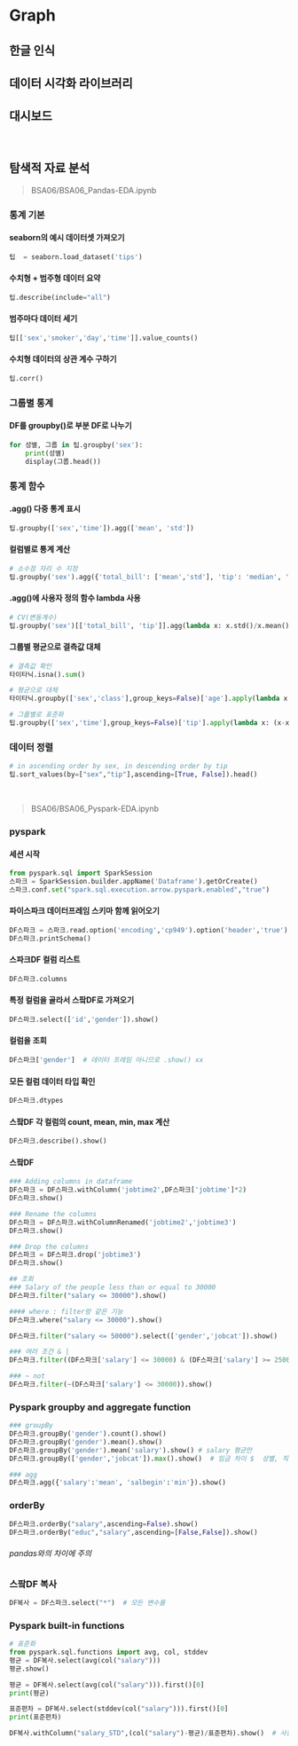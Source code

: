# Graph

## 한글 인식

## 데이터 시각화 라이브러리

## 대시보드 

<br/>

## 탐색적 자료 분석

> BSA06/BSA06_Pandas-EDA.ipynb

### 통계 기본

#### seaborn의 예시 데이터셋 가져오기

```python
팁  = seaborn.load_dataset('tips')
```

#### 수치형 + 범주형 데이터 요약

```python
팁.describe(include="all")
```

#### 범주마다 데이터 세기

```python
팁[['sex','smoker','day','time']].value_counts()
```

#### 수치형 데이터의 상관 계수 구하기

```python
팁.corr()
```

### 그룹별 통계

#### DF를 groupby()로 부분 DF로 나누기
```python
for 성별, 그룹 in 팁.groupby('sex'):
    print(성별)
    display(그룹.head())
```

### 통계 함수

#### .agg() 다중 통계 표시

```python
팁.groupby(['sex','time']).agg(['mean', 'std'])
```

#### 컬럼별로 통계 계산

```python
# 소수점 자리 수 지정
팁.groupby('sex').agg({'total_bill': ['mean','std'], 'tip': 'median', 'size': 'sum' }).round(2)
```

#### .agg()에 사용자 정의 함수 lambda 사용

```python
# CV(변동계수)
팁.groupby('sex')[['total_bill', 'tip']].agg(lambda x: x.std()/x.mean())
```

#### 그룹별 평균으로 결측값 대체

```python
# 결측값 확인
타이타닉.isna().sum()

# 평균으로 대체
타이타닉.groupby(['sex','class'],group_keys=False)['age'].apply(lambda x: x.fillna(x.mean()))

# 그룹별로 표준화
팁.groupby(['sex','time'],group_keys=False)['tip'].apply(lambda x: (x-x.mean())/x.std())
```

### 데이터 정렬

```python
# in ascending order by sex, in descending order by tip
팁.sort_values(by=["sex","tip"],ascending=[True, False]).head()
```

<br/>

> BSA06/BSA06_Pyspark-EDA.ipynb

### pyspark 

#### 세션 시작

```python
from pyspark.sql import SparkSession
스파크 = SparkSession.builder.appName('Dataframe').getOrCreate()
스파크.conf.set("spark.sql.execution.arrow.pyspark.enabled","true")  
```

#### 파이스파크 데이터프레임 스키마 함께 읽어오기

```python
DF스파크 = 스파크.read.option('encoding','cp949').option('header','true').csv("Employee.csv",inferSchema=True)
DF스파크.printSchema()
```

#### 스파크DF 컬럼 리스트

```python
DF스파크.columns
```

#### 특정 컬럼을 골라서 스팤DF로 가져오기

```python
DF스파크.select(['id','gender']).show()  
```

#### 컬럼을 조회

```python
DF스파크['gender']  # 데이터 프레임 아니므로 .show() xx
```

#### 모든 컬럼 데이터 타입 확인

```python
DF스파크.dtypes
```

#### 스팤DF 각 컬럼의 count, mean, min, max 계산

```python
DF스파크.describe().show()
```

#### 스팤DF

```python
### Adding columns in dataframe
DF스파크 = DF스파크.withColumn('jobtime2',DF스파크['jobtime']*2)
DF스파크.show()

### Rename the columns
DF스파크 = DF스파크.withColumnRenamed('jobtime2','jobtime3')
DF스파크.show()

### Drop the columns
DF스파크 = DF스파크.drop('jobtime3')
DF스파크.show()

## 조회
### Salary of the people less than or equal to 30000
DF스파크.filter("salary <= 30000").show()

#### where : filter랑 같은 기능
DF스파크.where("salary <= 30000").show()  

DF스파크.filter("salary <= 50000").select(['gender','jobcat']).show()

### 여러 조건 & |
DF스파크.filter((DF스파크['salary'] <= 30000) & (DF스파크['salary'] >= 25000)).show() 

### ~ not
DF스파크.filter(~(DF스파크['salary'] <= 30000)).show() 
```

### Pyspark groupby and aggregate function

```python
### groupBy 
DF스파크.groupBy('gender').count().show() 
DF스파크.groupBy('gender').mean().show()
DF스파크.groupBy('gender').mean('salary').show() # salary 평균만
DF스파크.groupBy(['gender','jobcat']).max().show()  # 임금 차이 $  성별, 직업도 영항을 준다

### agg
DF스파크.agg({'salary':'mean', 'salbegin':'min'}).show()
```

### orderBy

```python
DF스파크.orderBy("salary",ascending=False).show()
DF스파크.orderBy("educ","salary",ascending=[False,False]).show()
```
###### pandas와의 차이에 주의

### 스팤DF 복사

```python
DF복사 = DF스파크.select("*")  # 모든 변수를
```

### Pyspark built-in functions

```python
# 표준화
from pyspark.sql.functions import avg, col, stddev
평균 = DF복사.select(avg(col("salary")))
평균.show()

평균 = DF복사.select(avg(col("salary"))).first()[0]
print(평균)

표준편차 = DF복사.select(stddev(col("salary"))).first()[0]
print(표준편차)

DF복사.withColumn("salary_STD",(col("salary")-평균)/표준편차).show()  # 사용자 정의 함수
```